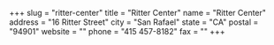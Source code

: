 +++
slug = "ritter-center"
title = "Ritter Center"
name = "Ritter Center"
address = "16 Ritter Street"
city = "San Rafael"
state = "CA"
postal = "94901"
website = ""
phone = "415 457-8182"
fax = ""
+++
